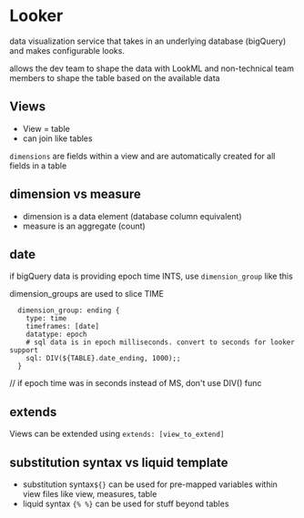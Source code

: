 # Looker

data visualization service that takes in an underlying database (bigQuery) and makes configurable looks.

allows the dev team to shape the data with LookML and non-technical team members to shape the table based on the available data

## Views

- View = table
- can join like tables

`dimensions` are fields within a view and are automatically created for all fields in a table

## dimension vs measure

- dimension is a data element (database column equivalent)
- measure is an aggregate (count)

## date

if bigQuery data is providing epoch time INTS, use `dimension_group` like this

dimension_groups are used to slice TIME

```
  dimension_group: ending {
    type: time
    timeframes: [date]
    datatype: epoch
    # sql data is in epoch milliseconds. convert to seconds for looker support
    sql: DIV(${TABLE}.date_ending, 1000);;
  }
```

// if epoch time was in seconds instead of MS, don't use DIV() func

## extends

Views can be extended using `extends: [view_to_extend]`

## substitution syntax vs liquid template

- substitution syntax`${}` can be used for pre-mapped variables within view files like view, measures, table
- liquid syntax `{% %}` can be used for stuff beyond tables
